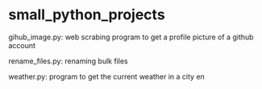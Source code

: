 # small_python_projects

gihub_image.py: web scrabing program to get a profile picture of a github account 

rename_files.py: renaming bulk files 

weather.py: program to get the current weather in a city en